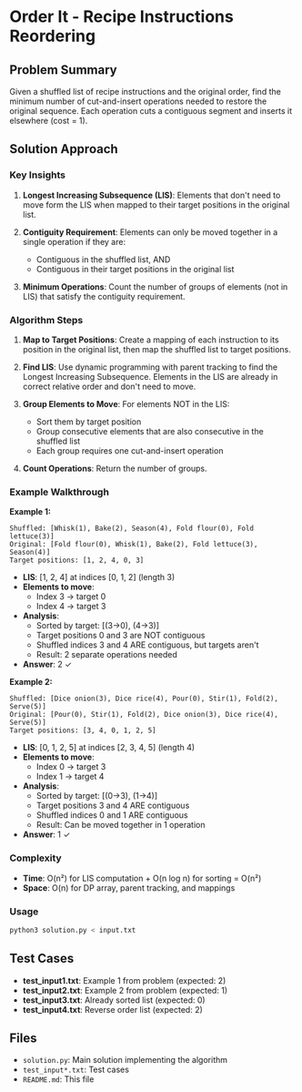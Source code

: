 # Order It - Recipe Instructions Reordering

## Problem Summary
Given a shuffled list of recipe instructions and the original order, find the minimum number of cut-and-insert operations needed to restore the original sequence. Each operation cuts a contiguous segment and inserts it elsewhere (cost = 1).

## Solution Approach

### Key Insights

1. **Longest Increasing Subsequence (LIS)**: Elements that don't need to move form the LIS when mapped to their target positions in the original list.

2. **Contiguity Requirement**: Elements can only be moved together in a single operation if they are:
   - Contiguous in the shuffled list, AND
   - Contiguous in their target positions in the original list

3. **Minimum Operations**: Count the number of groups of elements (not in LIS) that satisfy the contiguity requirement.

### Algorithm Steps

1. **Map to Target Positions**: Create a mapping of each instruction to its position in the original list, then map the shuffled list to target positions.

2. **Find LIS**: Use dynamic programming with parent tracking to find the Longest Increasing Subsequence. Elements in the LIS are already in correct relative order and don't need to move.

3. **Group Elements to Move**: For elements NOT in the LIS:
   - Sort them by target position
   - Group consecutive elements that are also consecutive in the shuffled list
   - Each group requires one cut-and-insert operation

4. **Count Operations**: Return the number of groups.

### Example Walkthrough

**Example 1:**
```
Shuffled: [Whisk(1), Bake(2), Season(4), Fold flour(0), Fold lettuce(3)]
Original: [Fold flour(0), Whisk(1), Bake(2), Fold lettuce(3), Season(4)]
Target positions: [1, 2, 4, 0, 3]
```

- **LIS**: [1, 2, 4] at indices [0, 1, 2] (length 3)
- **Elements to move**: 
  - Index 3 → target 0
  - Index 4 → target 3
- **Analysis**: 
  - Sorted by target: [(3→0), (4→3)]
  - Target positions 0 and 3 are NOT contiguous
  - Shuffled indices 3 and 4 ARE contiguous, but targets aren't
  - Result: 2 separate operations needed
- **Answer**: 2 ✓

**Example 2:**
```
Shuffled: [Dice onion(3), Dice rice(4), Pour(0), Stir(1), Fold(2), Serve(5)]
Original: [Pour(0), Stir(1), Fold(2), Dice onion(3), Dice rice(4), Serve(5)]
Target positions: [3, 4, 0, 1, 2, 5]
```

- **LIS**: [0, 1, 2, 5] at indices [2, 3, 4, 5] (length 4)
- **Elements to move**:
  - Index 0 → target 3
  - Index 1 → target 4
- **Analysis**:
  - Sorted by target: [(0→3), (1→4)]
  - Target positions 3 and 4 ARE contiguous
  - Shuffled indices 0 and 1 ARE contiguous
  - Result: Can be moved together in 1 operation
- **Answer**: 1 ✓

### Complexity
- **Time**: O(n²) for LIS computation + O(n log n) for sorting = O(n²)
- **Space**: O(n) for DP array, parent tracking, and mappings

### Usage
```bash
python3 solution.py < input.txt
```

## Test Cases

- **test_input1.txt**: Example 1 from problem (expected: 2)
- **test_input2.txt**: Example 2 from problem (expected: 1)
- **test_input3.txt**: Already sorted list (expected: 0)
- **test_input4.txt**: Reverse order list (expected: 2)

## Files
- `solution.py`: Main solution implementing the algorithm
- `test_input*.txt`: Test cases
- `README.md`: This file
